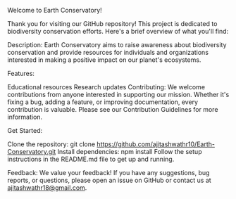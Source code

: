 Welcome to Earth Conservatory!

Thank you for visiting our GitHub repository! This project is dedicated to biodiversity conservation efforts. Here's a brief overview of what you'll find:

Description:
Earth Conservatory aims to raise awareness about biodiversity conservation and provide resources for individuals and organizations interested in making a positive impact on our planet's ecosystems.

Features:

Educational resources
Research updates
Contributing:
We welcome contributions from anyone interested in supporting our mission. Whether it's fixing a bug, adding a feature, or improving documentation, every contribution is valuable. Please see our Contribution Guidelines for more information.

Get Started:

Clone the repository: git clone https://github.com/ajitashwathr10/Earth-Conservatory.git
Install dependencies: npm install 
Follow the setup instructions in the README.md file to get up and running.

Feedback:
We value your feedback! If you have any suggestions, bug reports, or questions, please open an issue on GitHub or contact us at ajitashwathr18@gmail.com.

